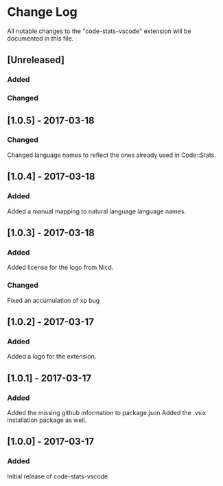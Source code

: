 # Change Log
All notable changes to the "code-stats-vscode" extension will be documented in this file.

## [Unreleased]
### Added

### Changed


## [1.0.5] - 2017-03-18
### Changed
Changed language names to reflect the ones already used in Code::Stats.

## [1.0.4] - 2017-03-18
### Added
Added a manual mapping to natural language language names.

## [1.0.3] - 2017-03-18
### Added
Added license for the logo from Nicd.

### Changed
Fixed an accumulation of xp bug

## [1.0.2] - 2017-03-17
### Added
Added a logo for the extension.

## [1.0.1] - 2017-03-17
### Added
Added the missing github information to package.json
Added the .vsix installation package as well.

## [1.0.0] - 2017-03-17
### Added
Initial release of code-stats-vscode
